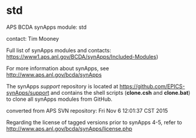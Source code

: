 # std
APS BCDA synApps module: std

contact: Tim Mooney

Full list of synApps modules and contacts: 
  https://www1.aps.anl.gov/BCDA/synApps/Included-Modules)

For more information about synApps, see
   http://www.aps.anl.gov/bcda/synApps
   
The synApps *support* repository is located at 
https://github.com/EPICS-synApps/support 
and contains the shell scripts (**clone.csh** and **clone.bat**) 
to clone all synApps modules from GitHub.

converted from APS SVN repository: Fri Nov  6 12:01:37 CST 2015

Regarding the license of tagged versions prior to synApps 4-5,
refer to http://www.aps.anl.gov/bcda/synApps/license.php
